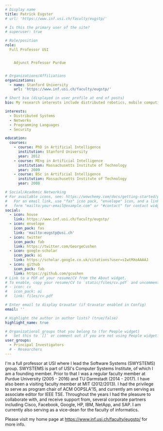 ```yaml
---
# Display name
title: Patrick Eugster
# url: 'https://www.inf.usi.ch/faculty/eugstp/'

# Is this the primary user of the site?
# superuser: true

# Role/position
role:
  Full Professor USI


    Adjunct Professor Purdue


# Organizations/Affiliations
organizations:
  - name: Stanford University
    url: 'https://www.inf.usi.ch/faculty/eugstp/'

# Short bio (displayed in user profile at end of posts)
bio: My research interests include distributed robotics, mobile computing and programmable matter.

interests:
  - Distributed Systems
  - Networks
  - Programming Languages
  - Security

education:
  courses:
    - course: PhD in Artificial Intelligence
      institution: Stanford University
      year: 2012
    - course: MEng in Artificial Intelligence
      institution: Massachusetts Institute of Technology
      year: 2009
    - course: BSc in Artificial Intelligence
      institution: Massachusetts Institute of Technology
      year: 2008

# Social/Academic Networking
# For available icons, see: https://wowchemy.com/docs/getting-started/page-builder/#icons
#   For an email link, use "fas" icon pack, "envelope" icon, and a link in the
#   form "mailto:your-email@example.com" or "#contact" for contact widget.
social:
  - icon: house
    link: https://www.inf.usi.ch/faculty/eugstp/
  - icon: envelope
    icon_pack: fas
    link: 'mailto:eugstp@usi.ch'
  - icon: twitter
    icon_pack: fab
    link: https://twitter.com/GeorgeCushen
  - icon: google-scholar
    icon_pack: ai
    link: https://scholar.google.co.uk/citations?user=sIwtMXoAAAAJ
  - icon: github
    icon_pack: fab
    link: https://github.com/gcushen
# Link to a PDF of your resume/CV from the About widget.
# To enable, copy your resume/CV to `static/files/cv.pdf` and uncomment the lines below.
# - icon: cv
#   icon_pack: ai
#   link: files/cv.pdf

# Enter email to display Gravatar (if Gravatar enabled in Config)
email: ''

# Highlight the author in author lists? (true/false)
highlight_name: true

# Organizational groups that you belong to (for People widget)
#   Set this to `[]` or comment out if you are not using People widget.
user_groups:
  - Principal Investigators
  # - Researchers
---
```


I'm a full professor at USI where I lead the Software Systems (SWYSTEMS) group. SWYSTEMS is part of USI's Computer Systems Institute, of which I am a founding member. Prior to that I was a regular faculty member at Purdue University (2005 - 2016) and TU Darmstadt (2014 - 2017). I have also been a visiting faculty member at MIT (2012/2013). I had the privilege to serve as program chair of ACM OOPSLA'15, and currently am serving as associate editor for IEEE TSE. Throughout the years I had the pleasure to collaborate with, and receive support from, several corporate partners including Cisco, Facebook, Google, HP, IBM, NetApp, and SAP. I am currently also serving as a vice-dean for the faculty of informatics.


Please visit my home page at https://www.inf.usi.ch/faculty/eugstp/ for more info. 

